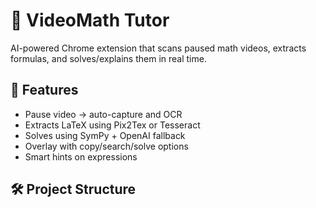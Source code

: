 # 🎥 VideoMath Tutor

AI-powered Chrome extension that scans paused math videos, extracts formulas, and solves/explains them in real time.

## 🧠 Features
- Pause video → auto-capture and OCR
- Extracts LaTeX using Pix2Tex or Tesseract
- Solves using SymPy + OpenAI fallback
- Overlay with copy/search/solve options
- Smart hints on expressions

## 🛠 Project Structure

